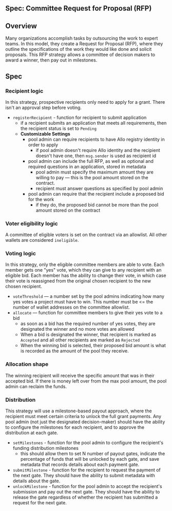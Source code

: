 Spec: Committee Request for Proposal (RFP)
---------------------------------

## Overview 
Many organizations accomplish tasks by outsourcing the work to expert teams. In this model, they create a Request for Proposal (RFP), where they outline the specifications of the work they would like done and solicit proposals. This RFP strategy allows a committee of decision makers to award a winner, then pay out in milestones. 

## Spec
### Recipient logic
In this strategy, prospective recipients only need to apply for a grant. There isn't an approval step before voting. 
- `registerRecipient` - function for recipient to submit application
    - if a recipient submits an application that meets all requirements, then the recipient status is set to `Pending`
    - **Customizable Settings**
        - pool admin can require recipients to have Allo registry identity in order to apply
            - if pool admin doesn't require Allo identity and the recipient doesn't have one, then `msg.sender` is used as recipient id
        - pool admin can include the full RFP, as well as optional and required questions in an application, stored in metadata
            - pool admin must specify the maximum amount they are willing to pay — this is the pool amount stored on the contract. 
            - recipient must answer questions as specified by pool admin
        - pool admin can require that the recipient include a proposed bid for the work
            - if they do, the proposed bid cannot be more than the pool amount stored on the contract

### Voter eligibility logic
A committee of eligible voters is set on the contract via an allowlist. All other wallets are considered `ineligible`.

### Voting logic
In this strategy, only the eligible committee members are able to vote. Each member gets one "yes" vote, which they can give to any recipient with an eligible bid. Each member has the ability to change their vote, in which case their vote is reassigned from the original chosen recipient to the new chosen recipient. 
- `voteThreshold` — a number set by the pool admins indicating how many yes votes a project must have to win. This number must be <= the number of wallet addresses on the committee allowlist. 
- `allocate` — function for committee members to give their yes vote to a bid
    - as soon as a bid has the required number of yes votes, they are designated the winner and no more votes are allowed
    - When a bid is designated the winner, that recipient is marked as `Accepted` and all other recipients are marked as `Rejected`
    - When the winning bid is selected, their proposed bid amount is what is recorded as the amount of the pool they receive. 

### Allocation shape
The winning recipient will receive the specific amount that was in their accepted bid. If there is money left over from the max pool amount, the pool admin can reclaim the funds. 

### Distribution
This strategy will use a milestone-based payout approach, where the recipient must meet certain criteria to unlock the full grant payments. Any pool admin (not just the designated decision-maker) should have the ability to configure the milestones for each recipient, and to approve the distribution at each gate. 
- `setMilestones` - function for the pool admin to configure the recipient's funding distribution milestones
    - this should allow them to set N number of payout gates, indicate the percentage of funds that will be unlocked by each gate, and save metadata that records details about each payment gate.
- `submitMilestone` - function for the recipient to request the payment of the next gate. They should have the ability to submit metadata with details about the gate. 
- `unlockMilestone` - function for the pool admin to accept the recipient's submission and pay out the next gate. They should have the ability to release the gate regardless of whether the recipient has submitted a request for the next gate. 
